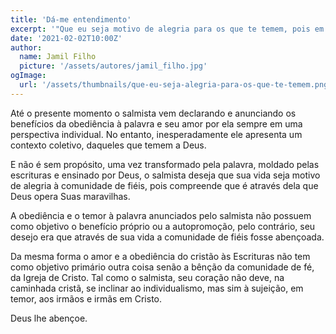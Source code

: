 ```yaml
---
title: 'Dá-me entendimento'
excerpt: '"Que eu seja motivo de alegria para os que te temem, pois em tua palavra depositei minha esperança" (Salmos 119.74)'
date: '2021-02-02T10:00Z'
author:
  name: Jamil Filho
  picture: '/assets/autores/jamil_filho.jpg'
ogImage:
  url: '/assets/thumbnails/que-eu-seja-alegria-para-os-que-te-temem.png'
---
```


Até o presente momento o salmista vem declarando e anunciando os benefícios da obediência à palavra e seu amor por ela sempre em uma perspectiva individual. No entanto, inesperadamente ele apresenta um contexto coletivo, daqueles que temem a Deus.

E não é sem propósito, uma vez transformado pela palavra, moldado pelas escrituras e ensinado por Deus, o salmista deseja que sua vida seja motivo de alegria à comunidade de fiéis, pois compreende que é através dela que Deus opera Suas maravilhas.

A obediência e o temor à palavra anunciados pelo salmista não possuem como objetivo o benefício próprio ou a autopromoção, pelo contrário, seu desejo era que através de sua vida a comunidade de fiéis fosse abençoada.

Da mesma forma o amor e a obediência do cristão às Escrituras não tem como objetivo primário outra coisa senão a bênção da comunidade de fé, da Igreja de Cristo. Tal como o salmista, seu coração não deve, na caminhada cristã, se inclinar ao individualismo, mas sim à sujeição, em temor, aos irmãos e irmãs em Cristo.

Deus lhe abençoe.